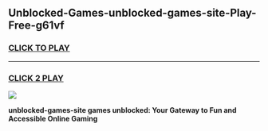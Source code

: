 
## Unblocked-Games-unblocked-games-site-Play-Free-g61vf
<h3>
<a href="https://premium76.site?title=unblocked-games-site&ref=10A">CLICK TO PLAY</a></h3>
<hr>

<h3>
<a href="https://premium76.site?title=unblocked-games-site&ref=10A">CLICK 2 PLAY</a>
  
</h3>

<a href="https://premium76.site?title=unblocked-games-site&ref=10A"><img src="https://clearcache.store/games.png"></a>


**unblocked-games-site games unblocked: Your Gateway to Fun and Accessible Online Gaming**
